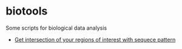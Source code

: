 # biotools
Some scripts for biological data analysis

* [Get intersection of your regions of interest with sequece pattern](https://github.com/pav1201/biotools/blob/main/scripts/sequences_in_my_bed.py)
